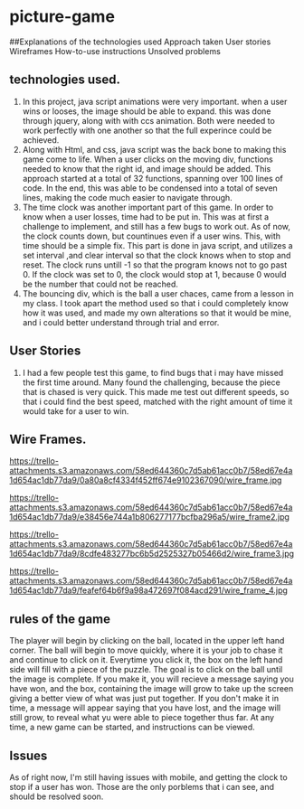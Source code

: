 # picture-game
##Explanations of the technologies used
Approach taken
User stories
Wireframes
How-to-use instructions
Unsolved problems

## technologies used.
1. In this project, java script animations were very important. when a user wins or looses, the image should be able to expand. this was done through jquery, along with with ccs animation. Both were needed to work perfectly with one another so that the full experince could be achieved. 
2. Along with Html, and css, java script was the back bone to making this game come to life. When a user clicks on the moving div, functions needed to know that the right id, and image should be added. This approach started at a total of 32 functions, spanning over 100 lines of code. In the end, this was able to be condensed into a total of seven lines, making the code much easier to navigate through.
3. The time clock was another important part of this game. In order to know when a user losses, time had to be put in. This was at first a challenge to implement, and still has a few bugs to work out. As of now, the clock counts down, but countinues even if a user wins. This, with time should be a simple fix. This part is done in java script, and utilizes a set interval ,and clear interval so that the clock knows when to stop and reset. The clock runs untill -1 so that the program knows not to go past 0. If the clock was set to 0, the clock would stop at 1, because 0 would be the number that could not be reached.
4. The bouncing div, which is the ball a user chaces, came from a lesson in my class. I took apart the method used so that i could completely know how it was used, and made my own alterations so that it would be mine, and i could better understand through trial and error.

## User Stories
1. I had a few people test this game, to find bugs that i may have missed the first time around. Many found the challenging, because the piece that is chased is very quick.  This made me test out different speeds, so that i could find the best speed, matched with the right amount of time it would take for a user to win.

## Wire Frames.

https://trello-attachments.s3.amazonaws.com/58ed644360c7d5ab61acc0b7/58ed67e4a1d654ac1db77da9/0a80a8cf4334f452ff674e9102367090/wire_frame.jpg

https://trello-attachments.s3.amazonaws.com/58ed644360c7d5ab61acc0b7/58ed67e4a1d654ac1db77da9/e38456e744a1b806277177bcfba296a5/wire_frame2.jpg

https://trello-attachments.s3.amazonaws.com/58ed644360c7d5ab61acc0b7/58ed67e4a1d654ac1db77da9/8cdfe483277bc6b5d2525327b05466d2/wire_frame3.jpg

https://trello-attachments.s3.amazonaws.com/58ed644360c7d5ab61acc0b7/58ed67e4a1d654ac1db77da9/feafef64b6f9a98a472697f084acd291/wire_frame_4.jpg

## rules of the game
The player will begin by clicking on the ball, located in the upper left hand corner. The ball will begin to move quickly, where it is your job to chase it and continue to   click on it. Everytime you click it, the box on the left hand side will fill with a piece of the puzzle. The goal is to click on the ball until the image is complete. If you make it, you will recieve a message saying you have won, and the box, containing the image will grow to take up the screen giving a better view of what was just put together. If you don't make it in time, a message will appear saying that you have lost, and the image will still grow, to reveal what yu were able to piece together thus far. At any time, a new game can be started, and instructions can be viewed.

## Issues
As of right now, I'm still having issues with mobile, and getting the clock to stop if a user has won. Those are the only porblems that i can see, and should be resolved soon.
